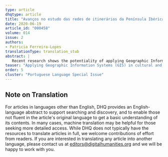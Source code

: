 ```yaml
---
type: article
dhqtype: article
title: "Avanços no estudo das redes de itinerários da Península Ibérica no século XVI. Aplicando os SIGH para estudar a história da arquitetura"
date: 2020-06-19
article_id: "000458"
volume: 014
issue: 2
authors:
- Patricia Ferreira-Lopes
translationType: translation_stub
abstract: |
   Recent research shows the potentiality of applying Geographic Information Systems (GIS) in cultural and historical studies. These studies have proven the benefits, flexibility and also the difficulties that the use of this technology brings to the humanities area. In the researches developed in the field of heritage documentation, it was observed that most of them support and claim the advantages to carry out analyses with GIS but cannot reach them because they are restricted to using the technology only to geolocate certain information. This problem deserves special attention because it limits the generation of knowledge from the data collected and processed. This article proposes an example of a study that contemplates the digitalization and analysis phase of an important source of documentation and cartography of Spain: The Repertoire of all the ways of Spain in the year of grace of 1546. The network of roads existing in the 16th century in the Iberian Peninsula was one of the main factors that helped the consolidation of commercial activities, the flow of knowledge and the constructive technical innovations in the new urban centres created. This paper proposes an analysis of the impact of these communication networks, through thematic maps, juxtaposition visualization, calculation of densities and calculation of the lowest cost path to study the terrestrial connections in the Peninsula. The result is a historical spatial data model capable of interrelating alphanumeric and/or physical-geographic data that enables a new perspective and source of information for researchers and professionals in different fields.
teaser: "Applying Geographic Information Systems (GIS) in cultural and historical studies, especially on the Iberian peninsula."
order: 5
cluster: "Portuguese Language Special Issue"
---
```

  
  

## Note on Translation
    
For articles in languages other than English, DHQ provides an English-language abstract to support searching and discovery, and to enable those not fluent in the article's original language to get a basic understanding of its contents. In many cases, machine translation may be helpful for those seeking more detailed access. While DHQ does not typically have the resources to translate articles in full, we welcome contributions of effort from readers. If you are interested in translating any article into another language, please contact us at editors@digitalhumanities.org and we will be happy to work with you.
  
    
[^abrate2013]: Abrate, M., Bacciu, C., Hast, A., Marchetti, A., Minutoli, S. e Tesconi, M.  “GeoMemories-A Platform for Visualizing Historical, Environmental and Geospatial Changes in the Italian Landscape” .  _ISPRS International Journal of Geo-Information,_  2, (2013): 432-455.  
[^alcázarmolina1953]: Alcázar Molina, C.,  “Las comunicaciones en la época de los Reyes Católicos” .  _Curso de conferencias sobre la política africana de los Reyes Católicos_ , V, (1953): 55-70.  
[^alonsoruiz2003]: Alonso Ruiz, B.  _Arquitectura tardogótica en Castilla: los Rasines_ . Santander: Universidad de Cantabria (2003).   
[^alonsoruiz2010]: Alonso Ruiz, B. eds.  _Los últimos arquitectos del gótico_ . Madrid: Ministerio de Ciencia e Innovación (2010).   
[^alonsoruiz2009]: Alonso Ruiz, B. e Jiménez Martín, A.  _La traça de la Iglesia de Sevilla_ . Sevilla: Cabildo Metropolitano (2009).  
[^azkarate2009]: Azkarate, A., Barreiro, D., Criado, F., García Camino, I., Gutiérrez Lloret, S., Quirós, J.A. e Salvatierra, V.,  “La Arqueología hoy” . Em Ortiz de Landaluze, A. L., eds.  _Medio siglo de arqueología en el cantábrico oriental y su entorno_ . Vitoria-Gasteiz Espanha (2009): 599-615.  
[^bermudéz2004]: Bermúdez Sánchez, J.,  “Creación de Rutinas o Macros con el Programa IDRISI: el Cálculo Acumulado de Visibilidades y Rutas Óptimas” . Em Martín de La Cruz, J. C. e Lucena Martín, A. Mª., eds.  _Actas del I Encuentro Internacional. Informática aplicada a la investigación y la gestión arqueológicas, Córdoba, Espanha_  (2004): 407-418.  
[^box1999]: Box, P.  _GIS and Cultural Resource Management: A manual for Heritage Managers, ed. Suki Dixon_ . Bangkok: UNESCO (1999).  
[^cassatella2013]: Cassatella C. e Carlone G.  “GIS-based visual analysis for planning and designing historic urban landscapes: The case of Turin” .  _Digital Heritage International Congress (DigitalHeritage),_ 1, (2013): 45-52.   
[^castells1995]: Castells, M.  _La ciudad Informacional: tecnologías de la información, reestructuración económica y el proceso urbano-regional_ . Madrid: Alianza Editorial (1995).  
[^chaunu1983]: Chaunu, P.  _Sevilla y América siglos XVI y XVII_ . Utrera: Secretariado de publicaciones de la Universidad de Sevilla (1983).   
[^cresposolana2014]: Crespo Solana eds.  _Spatio-Temporal Narratives. Historical GIS and the Study of Global Tranding Networks (1500-1800)_ . Newcastle: Cambridge Scholars Publishing (2014).  
[^demontis2012]: De Montis, A. e Caschili, S.  “Nuraghes and landscape planning: Coupling viewshed with complex network analysis” .  _ Landscape and Urban Planning_ , 105(3), (2012): 315-324.   
[^delbosquegonzález2012]: Del Bosque González, I., Fernández Freire, C., Martín-Forero Morente, L., e Pérez Asensio, E.  _Los sistemas de información geográfica y la investigación en ciencias humanas y sociales_ . Madrid: Confederación Española de Centros de Estudios Locales (2012).  
[^fairén2004]: Fairén Jiménez, S.  “¿Se hace camino al andar? Influencia de las variables medioambientales y culturales en el cálculo de caminos óptimos mediante SIG” .  _Trabajos de Prehistoria _ 61 (2), (2004): 25-40.  
[^ferreiralopes2018a]: Ferreira Lopes, P. e Molina Rozalem, J.F.  “Historical SDI, thematic maps and analysis of a complex network of medieval towers (13th-15th century) in the Moorish Strip” .  _Int. Arch. Photogramm. Remote Sens. Spatial Inf. Sci._ , XLII-4, (2018): 177-183.  
[^ferreiralopes2018b]: Ferreira Lopes, P. e Pinto Puerto, F.  “GIS and Graph models for social, temporal and spatial digital analysis in heritage: The case-study of Ancient Kingdom of Seville Late Gothic Production” .  _Digital Application in Archaeology and Cultural Heritage_ , 9, (2018): 1-14.  
[^ferreiralopes2016]: Ferreira Lopes, P., Pinto Puerto, F., Jimenez Mavillard, A. e Suarez, J.  “Seeing Andalucia’s Late Gothic heritage through GIS and Graphs” . Em Digital Humanities 2016: Conference Abstracts. Kraków: Jagiellonian University & Pedagogical University, (2016): 501-504.  
[^ferreiralopes2018c]: Ferreira Lopes, P.  “La transformación del proceso de investigación en Historia de la Arquitectura con el uso de las tecnologías digitales” .  _Artnodes_ , 22 (2018): 61-72.    
[^fisher1997]: Fisher, P. F., Farrelly, C., Maddocks, A. e Ruggles, C. L. N.  “Spatial analysis of visible areas from the Bronze Age cairns of Mull” .  _Journal of Archaeological Science,_  24 (1997): 581–592.  
[^foresman1997]: Foresman, T. W., eds.,  _The History of Geographic Information Systems: Perspectives from Pioneers_ . Prentice Hal (1997).   
[^freire2014]: Freire, P. e Shor, I.  _Miedo y osadía la cotidianidad del docente que se arriesga a practicar una pedagogía transformadora_ . Buenos Aires: Siglo XXI Editores Argentina (2014).  
[^gaffney1995]: Gaffney, V. e van Leusen, M.  “Postscript-GIS, environmental determinism and archaeology: a parallel text” . Em Lock, G. e Stancic, Z., eds.  _Archaeology and geographical information systems: a European perspective_ . London: Taylor and Francis (1995): 367-382.  
[^gestoso1899]: Gestoso e Pérez, J.  _Ensayo de un diccionario de los artífices que florecieron en esta ciudad de Sevilla desde el siglo XIII hasta el XVIII. T. I._  Sevilha (1899).  
[^gregoryell2007]: Gregory, I. N. e Ell, Paul S.  _Historical GIS technologies, Methodologies, and Scholarship_ . Cambridge: Cambridge University Press (2007).   
[^gregoryhealey2007]: Gregory, I. N. e Healey, R. G.  “Historical GIS: structuring, mapping and analysing geographies of the past” .  _Progress in Human Geography 31 (5)_ , (2007): 638-653.   
[^gregory2005]: Gregory, I. N.  “The Great Britain Historical GIS” .  _Historical Geography 33_ , (2005):132-134.   
[^gregory2001]: Gregory, I. N., Kemp, K. K., e Mostern, R.  “Geographical Information and historical research: current progress and future directions” .  _History and Computing 13 _ (1), (2001): 7-23.  
[^hasensatb1983]: Hasensatb, R.J.  _A preliminar cultural resource sensitivity analysis for flood control facilities construction in the Paissaic River basin of New Jersey_ . Marietta: US Army Corps of Engineers (1983).   
[^hernando2009]: Hernando, M.D. e Ladero Quesada, M.A.  “Caminos y ciudades en España de la Edad Media al siglo XVIII” .  _La España Medieval_ , 32. (2009): 347-382.   
[^herzog2013]: Herzog, I.  “Theory and practice of cost functions” . Em F. Contreras Cortés, M. Farjas e F.J. Melero, eds.  _CAA2010: fusion of cultures: Proceedings of the 38th Annual Conference on Computer Applications and Quantitative Methods in Archaeology, Granada, Espanha, Abril 2010_ . Oxford: Archaeopress (2013).   
[^judge1988]: Judge, J.W. e Sebastian, L. eds.  _Quantifying the present and predicting the past: theory, method and application of archaeological predictive modelling_ . Denver: U.S. Department of Interior, Bureau of Land Management (1988).   
[^knowles2008]: Knowles, A. K. e Hillier, A. eds.,  _Placing History: how maps, spatial data, and GIS are changing historical schorlarship_ . Redlands: ESRI Press (2008).  
[^knowles2002]: Knowles, A. K. eds.,  _Past Time, Past Place: GIS for History._  Redlands: ESRI Press (2002).  
[^kvamme1983]: Kvamme, K.L.  _A manual for predictive site location models: examples from the Grand Junction District Colorado_ . Bureau of Land Management: Grand Junction District (1983).   
[^kvamme1990]: Kvamme, K. L.  “GIS algorithms and their effects on regional archaeological analyses” . Em Allen, K. M. S., Green, S.W. y Zubrow, E. B.W., eds.,  _Interpreting Space: GIS and Archaeology_ , London: Taylor & Francis (1990): 112–125.   
[^lyster2016]: Lyster, C.  _Learning from logistics. How Networks Change Our Cities_ . Basel: Birkhauser (2016).   
[^mccormick2013]: McCormick et al.  _Roman Road Networ_ k. Harvard University (2013). [https://darmc.harvard.edu/data-availability](https://darmc.harvard.edu/data-availability).  
[^murrieta-flores2017]: Murrieta-Flores, P., Donaldson, C. E., e Gregory, I. N.    “GIS and literary history: advancing digital humanities research through the spatial analysis of historical travel writing and topographical literature” . Digital Humanities Quarterly, 11(1), (2017).  
[^murrieta-flores2012]: Murrieta-Flores, P.   “Understanding human movement through spatial technologies. The role of natural areas of transit in the Late Prehistory of South-western Iberia” .   _Trabajos de Prehistoria_ , 69(1), (2012)103-122. DOI: 10.3989/tp.2012.12082  
[^pidal1951]: Pidal, G. M.  _Repertorio de todos los caminos de España (hasta agora nunca visto)_ . Real Academia de História, Coleção Departamento de Cartografia e Artes Gráficas, assinatura: C-030-030, R: 01101 (1951).  
[^rodríguezestévez1996]: Rodríguez Estévez, J.C.  “Los Canteros de la Obra Gótica de la Catedral de Sevilla (1433-1528)” .   _Laboratorio de Arte. Revista del Departamento de História del Arte_ , 9 (1), (1996): 49-71.  
[^rumeudearmas1974]: Rumeu de Armas, A.  _Itinerario de los Reyes Católicos, 1474-1516_ . Madrid: Consejo Superior de Investigaciones Científicas (1974).   
[^rumsey2012]: Rumsey, D. y Williams, M.  “Historical Maps in GIS” . Em Knowles, A. K. eds.  _Past Time, Past Place: GIS for History_ , Redlands, ESRI Press (2012): 1-18.  
[^salvador2011]: Salvador I. e Vitti A.  “Survey, representation and analysis of a world war I complex system of surface and underground fortifications in the Gresta Valley – Italy” .  _International Archives of the Photogrammetry, Remote Sensing and Spatial Information Sciences - ISPRS Archives,_  38(5W16), (2011): 319-325.  
[^schlögel2007]: Schlögel, K. e Arántegui, J. L.  _En el espacio leemos el tiempo: sobre historia de la civilización y Geopolítica_ . Madrid: Siruela (2007).  
[^serradesfilis2011]: Serra Desfilis, A.  “La arquitectura del tardogótico en la Corona de Aragón Intercambios y trayectorias” . Em Alonso Ruiz, B. eds.  _La arquitectura tardogótica castellana entre Europa y América_ . Madrid: Silex, (2011): 459-490.   
[^serradesfilis2016]: Serra Desfilis, A.  “La logia abierta transferencias y movilidad en la arquitectura tardogótica hispánica” . Em Alonso Ruiz, B, Rodríguez Estévez, J.C. eds.,  _1514 Arquitectos tardogóticos en la encrucijada_ . Sevilla: Universidad de Sevilla, (2016) 339-352.   
[^silva1989]: Silva, J.C.V.  _O tardo-gótico em Portugal: a arquitectura no Alentejo_ . Lisboa: Livros Horizonte (1989).  
[^soja2010]: Soja, E.  _Postmodern geographies. The reassertion of space in critical social theory_ . London: Verso (2010).   
[^terpstra2016]: Terpstra N. e Rose, C. eds.  _Mapping Space, Sense, and Movement in Florence: Historical GIS and the early modern city_ . Abingdon: Routledge (2016).  
[^uriolsalcedo1985]: Uriol Salcedo, José I.  “Las calzadas romanas y los caminos del siglo XVI”    _Revista de Obras Públicas_ , 3237 (1985): 553-563.   
[^uriolsalcedo1990]: Uriol Salcedo, José I.  _Historia de los caminos de España I. Hasta el siglo XIX_ . Madrid: Colegio de Ingenieros de Caminos, Canales y Puertos (1990).  
[^vanleusen1993]: Van Leusen, P. M.  “Cartographic modelling in a cell-based GIS” . Em Andresen, J., Madsen, T. e Scollar, I. eds.  _Computing the Past: Computer Applications and Quantitative Methods in Archaeology_ , Aarhus: Aarhus University Press (1993): 105–123.  
[^verhagen2018]: Verhagen, P.  “Spatial Analysis in Archaeology: moving into New Territories” . Em Siart C., Forbriger M. e Bubenzer O. eds.  _Digital Archaeology_ , Nature Science in Archaeology. Cham: Springer (2018).   
[^verhagen2013]: Verhagen, P., Nuninger, L., Tourneux, F.P., Bertoncello, F., Jeneson, K.  “Introducing the human factor in predictive modelling: a work in progress” . Em Earl, G., Sly, T., Chrysanthi, A., Murrieta-Flores, P., Papadopoulos, C., Romanowka, I., Wheatley, D. eds.  _Archaeology in the digital era. Papers from the 40th annual conference of computer applications and quantitative methods in archaeology (CAA), Southampton, 26–29 March 2012._  Amsterdam: Amsterdam University Press (2013): 379–388.  
[^verhagen2016]: Verhagen, P., Nuninger, L., Bertoncello, F., Castrorao Barba, A.  “Estimating the “memory of landscape” to predict changes in archaeological settlement patterns” . Em Campana, S., Scopigno, R., Carpentiero, G., Cirillo, M. eds.  _CAA 2015. Keep the revolution going. Proceedings of the 43rd annual conference on computer applications and quantitative methods in Archaeology, Siena_ . Oxford: Archaeopress (2016): 623–636  
[^villuga1546]: Villuga, J.  _Repertorio de todos los caminos de España en el año de gracia de 1543_ . Barcelona: Institut Cartografic i Geològic de Catalunya, R: RL 3419 (1543).   
[^villuga1902]: Villuga, J.   _Reportorio de todos los caminos de España; hasta agora nunca visto enel ql allarã qlquier viaje q quierã andar muy puechosopa todos los caminantes_ . New York: De Vinne Press (1902). [https://archive.org/details/reportoriodetodo00vill](https://archive.org/details/reportoriodetodo00vill).  
[^villuga1950]: Villuga, J.  _Repertorio de todos los caminos de España_ . Madrid: Reimpresiones Bibliográficas (1950).   
[^vonlünen2012]: von Lünen, A. e Travis, C.  _History and GIS: epistemologies, considerations and reflections_ . Cham: Springer Science & Business Media (2012).  
[^wheatley2004]: Wheatley, D.  “Making space for an archaeology of place” .  _Internet Archaeology_  15.   
[^whitley2010]: Whitley, T.G., Moore, G., Goel, G., Jackson, D.  “Beyond the marsh: settlement choice, perception and spatial decision-making on the Georgia coastal plain” . Em Fisher, B., Crawford J., Kollers, D. eds.  _CAA 2009. Making history interactive. Computer applications and quantitative methods in archaeology. Proceedings of the 37th conference, Williamsburg, VA, US_ . Oxford: Archaeopress (2010): 380-390.  